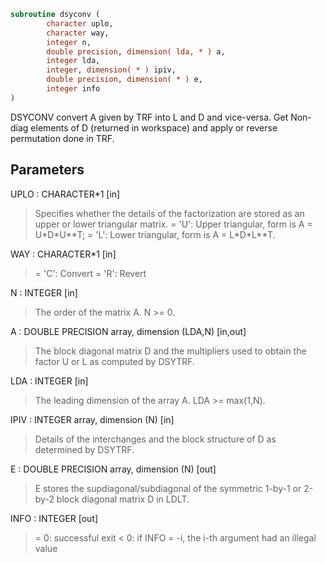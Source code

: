 ```fortran
subroutine dsyconv (
        character uplo,
        character way,
        integer n,
        double precision, dimension( lda, * ) a,
        integer lda,
        integer, dimension( * ) ipiv,
        double precision, dimension( * ) e,
        integer info
)
```

DSYCONV convert A given by TRF into L and D and vice-versa.
Get Non-diag elements of D (returned in workspace) and
apply or reverse permutation done in TRF.

## Parameters
UPLO : CHARACTER\*1 [in]
> Specifies whether the details of the factorization are stored
> as an upper or lower triangular matrix.
> = 'U':  Upper triangular, form is A = U\*D\*U\*\*T;
> = 'L':  Lower triangular, form is A = L\*D\*L\*\*T.

WAY : CHARACTER\*1 [in]
> = 'C': Convert
> = 'R': Revert

N : INTEGER [in]
> The order of the matrix A.  N >= 0.

A : DOUBLE PRECISION array, dimension (LDA,N) [in,out]
> The block diagonal matrix D and the multipliers used to
> obtain the factor U or L as computed by DSYTRF.

LDA : INTEGER [in]
> The leading dimension of the array A.  LDA >= max(1,N).

IPIV : INTEGER array, dimension (N) [in]
> Details of the interchanges and the block structure of D
> as determined by DSYTRF.

E : DOUBLE PRECISION array, dimension (N) [out]
> E stores the supdiagonal/subdiagonal of the symmetric 1-by-1
> or 2-by-2 block diagonal matrix D in LDLT.

INFO : INTEGER [out]
> = 0:  successful exit
> < 0:  if INFO = -i, the i-th argument had an illegal value
